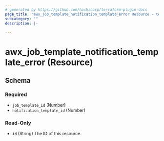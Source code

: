 ```yaml
---
# generated by https://github.com/hashicorp/terraform-plugin-docs
page_title: "awx_job_template_notification_template_error Resource - terraform-provider-awx"
subcategory: ""
description: |-
  
---
```


# awx_job_template_notification_template_error (Resource)





<!-- schema generated by tfplugindocs -->
## Schema

### Required

- `job_template_id` (Number)
- `notification_template_id` (Number)

### Read-Only

- `id` (String) The ID of this resource.
